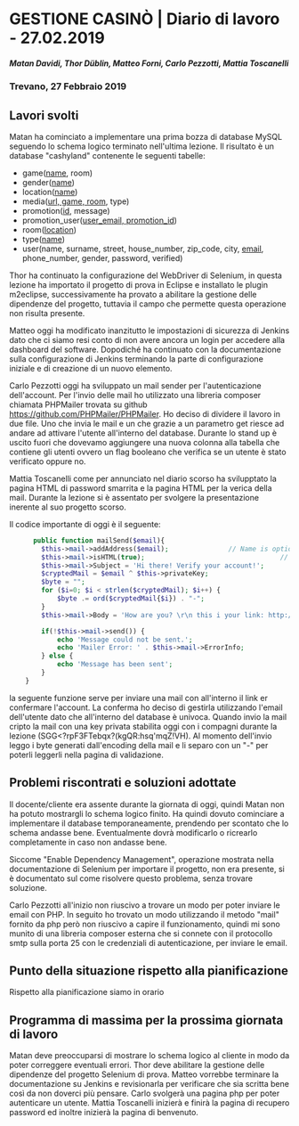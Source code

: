 # GESTIONE CASINÒ | Diario di lavoro - 27.02.2019
##### Matan Davidi, Thor Düblin, Matteo Forni, Carlo Pezzotti, Mattia Toscanelli
### Trevano, 27 Febbraio 2019

## Lavori svolti
Matan ha cominciato a implementare una prima bozza di database MySQL seguendo lo schema logico terminato nell'ultima lezione. Il risultato è un database "cashyland" contenente le seguenti tabelle:
- game(<span style="text-decoration: underline;">name</span>, room)
- gender(<span style="text-decoration: underline;">name</span>)
- location(<span style="text-decoration: underline;">name</span>)
- media(<span style="text-decoration: underline;">url, game, room</span>, type)
- promotion(<span style="text-decoration: underline;">id</span>, message)
- promotion_user(<span style="text-decoration: underline;">user_email, promotion_id</span>)
- room(<span style="text-decoration: underline;">location</span>)
- type(<span style="text-decoration: underline;">name</span>)
- user(name, surname, street, house_number, zip_code, city, <span style="text-decoration: underline;">email</span>, phone_number, gender, password, verified)

Thor ha continuato la configurazione del WebDriver di Selenium, in questa lezione ha importato il progetto di prova in Eclipse e installato le plugin m2eclipse, successivamente ha provato a abilitare la gestione delle dipendenze del progetto, tuttavia il campo che permette questa operazione non risulta presente.

Matteo oggi ha modificato inanzitutto le impostazioni di sicurezza di Jenkins dato che ci siamo resi conto di non avere ancora un login per accedere alla dashboard del software. Dopodiché ha continuato con la documentazione sulla configurazione di Jenkins terminando la parte di configurazione iniziale e di creazione di un nuovo elemento.

Carlo Pezzotti oggi ha sviluppato un mail sender per l'autenticazione dell'account. Per l'invio delle mail ho utilizzato una libreria composer chiamata PHPMailer trovata su github https://github.com/PHPMailer/PHPMailer. Ho deciso di dividere il lavoro in due file. Uno che invia le mail e un che grazie a un parametro get riesce ad andare ad attivare l'utente all'interno del database. Durante lo stand up è uscito fuori che dovevamo aggiungere una nuova colonna alla tabella che contiene gli utenti ovvero un flag booleano che verifica se un utente è stato verificato oppure no.

Mattia Toscanelli come per annunciato nel diario scorso ha svilupptato la pagina HTML di password smarrita e la pagina HTML per la verica della mail. Durante la lezione si è assentato per svolgere la presentazione inerente al suo progetto scorso. 

Il codice importante di oggi è il seguente:
```php
      public function mailSend($email){
		$this->mail->addAddress($email);               // Name is optional
		$this->mail->isHTML(true);                                  // Set email format to HTML
		$this->mail->Subject = 'Hi there! Verify your account!';
		$cryptedMail = $email ^ $this->privateKey;
		$byte = "";
		for ($i=0; $i < strlen($cryptedMail); $i++) { 
			$byte .= ord($cryptedMail{$i}) . "-";
		}
		$this->mail->Body = 'How are you? \r\n this i your link: http://cashyland.tk/validate.php?id='.$byte;

		if(!$this->mail->send()) {
		    echo 'Message could not be sent.';
		    echo 'Mailer Error: ' . $this->mail->ErrorInfo;
		} else {
		    echo 'Message has been sent';
		}
	}
```
la seguente funzione serve per inviare una mail con all'interno il link er confermare l'account. La conferma ho deciso di gestirla utilizzando l'email dell'utente dato che all'interno del database è univoca. Quando invio la mail cripto la mail con una key privata stabilita oggi con i compagni durante la lezione 
(SGG<?rpF3FTebqx?(kgQR:hsq'mqZ!VH).
Al momento dell'invio leggo i byte generati dall'encoding della mail e li separo con un "-" per poterli leggerli nella pagina di validazione.

##  Problemi riscontrati e soluzioni adottate
Il docente/cliente era assente durante la giornata di oggi, quindi Matan non ha potuto mostrargli lo schema logico finito. Ha quindi dovuto cominciare a implementare il database temporaneamente, prendendo per scontato che lo schema andasse bene. Eventualmente dovrà modificarlo o ricrearlo completamente in caso non andasse bene.

Siccome "Enable Dependency Management", operazione mostrata nella documentazione di Selenium per importare il progetto, non era presente, si è documentato sul come risolvere questo problema, senza trovare soluzione.

Carlo Pezzotti all'inizio non riuscivo a trovare un modo per poter inviare le email con PHP. In seguito ho trovato un modo utilizzando il metodo "mail" fornito da php però non riuscivo a capire il funzionamento, quindi mi sono munito di una libreria composer esterna che si connete con il protocollo smtp sulla porta 25 con le credenziali di autenticazione, per inviare le email.

##  Punto della situazione rispetto alla pianificazione
Rispetto alla pianificazione siamo in orario


## Programma di massima per la prossima giornata di lavoro
Matan deve preoccuparsi di mostrare lo schema logico al cliente in modo da poter correggere eventuali errori.
Thor deve abilitare la gestione delle dipendenze del progetto Selenium di prova.
Matteo vorrebbe terminare la documentazione su Jenkins e revisionarla per verificare che sia scritta bene così da non doverci più pensare.
Carlo svolgerà una pagina php per poter autenticare un utente.
Mattia Toscanelli inizierà e finirà la pagina di recupero password ed inoltre inizierà la pagina di benvenuto.
